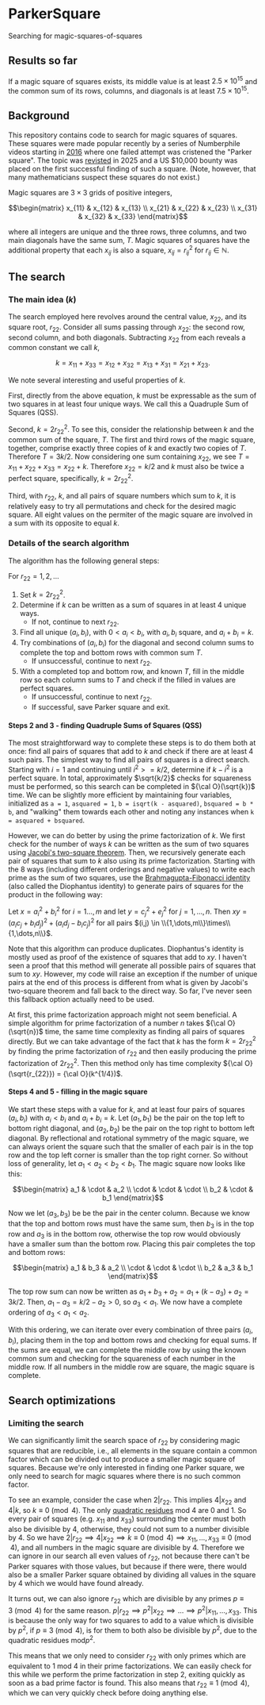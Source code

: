 # ParkerSquare
Searching for magic-squares-of-squares

## Results so far

If a magic square of squares exists, its middle value is at least $2.5 \times 10^{15}$ and the common sum of its rows, columns, and diagonals is at least $7.5 \times 10^{15}$.

## Background

This repository contains code to search for magic squares of squares. These squares were made popular recently by a series of Numberphile videos starting in [2016](https://www.youtube.com/watch?v=aOT_bG-vWyg) where one failed attempt was cristened the "Parker square". The topic was [revisted](https://www.youtube.com/watch?v=stpiBy6gWOA) in 2025 and a US \$10,000 bounty was placed on the first successful finding of such a square. (Note, however, that many mathematicians suspect these squares do not exist.)

Magic squares are $3 \times 3$ grids of positive integers,
```math
\begin{matrix}
x_{11} & x_{12} & x_{13} \\
x_{21} & x_{22} & x_{23} \\
x_{31} & x_{32} & x_{33}
\end{matrix}
```
where all integers are unique and the three rows, three columns, and two main diagonals have the same sum, $T$. Magic squares of squares have the additional property that each $x_{ij}$ is also a square, $x_{ij} = r_{ij}^2$ for $r_{ij} \in \mathbb{N}$.

## The search

### The main idea ($k$)

The search employed here revolves around the central value, $x_{22}$, and its square root, $r_{22}$. Consider all sums passing through $x_{22}$: the second row, second column, and both diagonals. Subtracting $x_{22}$ from each reveals a common constant we call $k$,

$$
k = x_{11} + x_{33} = x_{12} + x_{32} = x_{13} + x_{31} = x_{21} + x_{23}.
$$

We note several interesting and useful properties of $k$. 

First, directly from the above equation, $k$ must be expressable as the sum of two squares in at least four unique ways. We call this a Quadruple Sum of Squares (QSS).

Second, $k = 2r_{22}^2$. To see this, consider the relationship between $k$ and the common sum of the square, $T$. The first and third rows of the magic square, together, comprise exactly three copies of $k$ and exactly two copies of $T$. Therefore $T = 3k/2$. Now considering one sum containing $x_{22}$, we see $T = x_{11} + x_{22} + x_{33} = x_{22} + k$. Therefore $x_{22} = k/2$ and $k$ must also be twice a perfect square, specifically, $k = 2r_{22}^2$.

Third, with $r_{22}$, $k$, and all pairs of square numbers which sum to $k$, it is relatively easy to try all permutations and check for the desired magic square. All eight values on the permiter of the magic square are involved in a sum with its opposite to equal $k$.

### Details of the search algorithm

The algorithm has the following general steps:

For $r_{22} = 1,2,\dots$
1. Set $k = 2r_{22}^2$.
2. Determine if $k$ can be written as a sum of squares in at least 4 unique ways.
    - If not, continue to next $r_{22}$.
3. Find all unique $(a_i, b_i)$, with $0 < a_i < b_i$, with $a_i,b_i$ square, and $a_i + b_i = k$.
4. Try combinations of $(a_i, b_i)$ for the diagonal and second column sums to complete the top and bottom rows with common sum $T$.
    - If unsuccessful, continue to next $r_{22}$.
5. With a completed top and bottom row, and known $T$, fill in the middle row so each column sums to $T$ and check if the filled in values are perfect squares.
    - If unsuccessful, continue to next $r_{22}$.
    - If successful, save Parker square and exit.
  
#### Steps 2 and 3 - finding Quadruple Sums of Squares (QSS)

The most straightforward way to complete these steps is to do them both at once: find all pairs of squares that add to $k$ and check if there are at least 4 such pairs. The simplest way to find all pairs of squares is a direct search. Starting with $i = 1$ and continuing until $i^2 >= k/2$, determine if $k - i^2$ is a perfect square. In total, approximately $\sqrt{k/2}$ checks for squareness must be performed, so this search can be completed in ${\cal O}(\sqrt{k})$ time. We can be slightly more efficient by maintaining four variables, initialized as `a = 1`, `asquared = 1`, `b = isqrt(k - asquared)`, `bsquared = b * b`, and "walking" them towards each other and noting any instances when `k = asquared + bsquared`.

However, we can do better by using the prime factorization of $k$. We first check for the number of ways $k$ can be written as the sum of two squares using [Jacobi's two-square theorem](https://en.wikipedia.org/wiki/Sum_of_two_squares_theorem#Jacobi's_two-square_theorem). Then, we recursively generate each pair of squares that sum to $k$ also using its prime factorization. Starting with the 8 ways (including different orderings and negative values) to write each prime as the sum of two squares, use the [Brahmagupta-Fibonacci identity](https://en.wikipedia.org/wiki/Brahmagupta%E2%80%93Fibonacci_identity) (also called the Diophantus identity) to generate pairs of squares for the product in the following way:

Let $x = a_i^2 + b_i^2$ for $i=1\dots,m$ and let $y = c_j^2 + e_j^2$ for $j=1,\dots,n$. Then $xy = (a_i c_j + b_i d_j)^2 + (a_i d_j - b_i c_j)^2$ for all pairs $(i,j) \in \\{1,\dots,m\\}\times\\{1,\dots,n\\}$.

Note that this algorithm can produce duplicates. Diophantus's identity is mostly used as proof of the existence of squares that add to $xy$. I haven't seen a proof that this method will generate all possible pairs of squares that sum to $xy$. However, my code will raise an exception if the number of unique pairs at the end of this process is different from what is given by Jacobi's two-square theorem and fall back to the direct way. So far, I've never seen this fallback option actually need to be used.

At first, this prime factorization approach might not seem beneficial. A simple algorithm for prime factorization of a number $n$ takes ${\cal O}(\sqrt{n})$ time, the same time complexity as finding all pairs of squares directly. But we can take advantage of the fact that $k$ has the form $k = 2r_{22}^2$ by finding the prime factorization of $r_{22}$ and then easily producing the prime factorization of $2r_{22}^2$. Then this method only has time complexity ${\cal O}(\sqrt{r_{22}}) = {\cal O}(k^{1/4})$.

#### Steps 4 and 5 - filling in the magic square

We start these steps with a value for $k$, and at least four pairs of squares $(a_i, b_i)$ with $a_i < b_i$ and $a_i + b_i = k$. Let $(a_1,b_1)$ be the pair on the top left to bottom right diagonal, and $(a_2,b_2)$ be the pair on the top right to bottom left diagonal. By reflectional and rotational symmetry of the magic square, we can always orient the square such that the smaller of each pair is in the top row and the top left corner is smaller than the top right corner. So without loss of generality, let $a_1 < a_2 < b_2 < b_1$. The magic square now looks like this:
```math
\begin{matrix}
a_1 & \cdot & a_2 \\
\cdot & \cdot & \cdot \\
b_2 & \cdot & b_1
\end{matrix}
```
Now we let $(a_3, b_3)$ be be the pair in the center column. Because we know that the top and bottom rows must have the same sum, then $b_3$ is in the top row and $a_3$ is in the bottom row, otherwise the top row would obviously have a smaller sum than the bottom row. Placing this pair completes the top and bottom rows:
```math
\begin{matrix}
a_1 & b_3 & a_2 \\
\cdot & \cdot & \cdot \\
b_2 & a_3 & b_1
\end{matrix}
```
The top row sum can now be written as $a_1 + b_3 + a_2 = a_1 + (k - a_3) + a_2 = 3k/2$. Then, $a_1 - a_3 = k/2 - a_2 > 0$, so $a_3 < a_1$. We now have a complete ordering of $a_3 < a_1 < a_2$.

With this ordering, we can iterate over every combination of three pairs $(a_i, b_i)$, placing them in the top and bottom rows and checking for equal sums. If the sums are equal, we can complete the middle row by using the known common sum and checking for the squareness of each number in the middle row. If all numbers in the middle row are square, the magic square is complete.

## Search optimizations

### Limiting the search

We can significantly limit the search space of $r_{22}$ by considering magic squares that are reducible, i.e., all elements in the square contain a common factor which can be divided out to produce a smaller magic square of squares. Because we're only interested in finding one Parker square, we only need to search for magic squares where there is no such common factor.

To see an example, consider the case when $2|r_{22}$. This implies $4|x_{22}$ and $4|k$, so $k \equiv 0 \pmod{4}$. The only [quadratic residues](https://en.wikipedia.org/wiki/Quadratic_residue) mod 4 are 0 and 1. So every pair of squares (e.g. $x_{11}$ and $x_{33}$) surrounding the center must both also be divisible by 4, otherwise, they could not sum to a number divisible by 4. So we have $2|r_{22} \implies 4|x_{22} \implies k \equiv 0 \pmod{4} \implies x_{11},\dots,x_{33} \equiv 0 \pmod{4}$, and all numbers in the magic square are divisible by 4. Therefore we can ignore in our search all even values of $r_{22}$, not because there can't be Parker squares with those values, but because if there were, there would also be a smaller Parker square obtained by dividing all values in the square by 4 which we would have found already.

It turns out, we can also ignore $r_{22}$ which are divisible by any primes $p \equiv 3 \pmod{4}$ for the same reason. $p | r_{22} \implies p^2 | x_{22} \implies \dots \implies p^2 | x_{11},\dots,x_{33}$. This is because the only way for two squares to add to a value which is divisible by $p^2$, if $p \equiv 3 \pmod{4}$, is for them to both also be divisible by $p^2$, due to the quadratic residues $\mathrm{mod} p^2$.

This means that we only need to consider $r_{22}$ with only primes which are equivalent to 1 mod 4 in their prime factorizations. We can easily check for this while we perform the prime factorization in step 2, exiting quickly as soon as a bad prime factor is found. This also means that $r_{22} \equiv 1 \pmod{4}$, which we can very quickly check before doing anything else.

